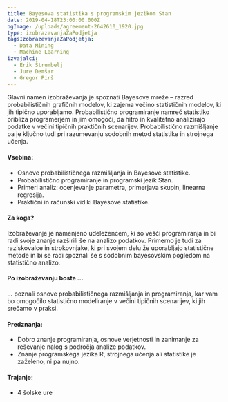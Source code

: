 ```yaml
---
title: Bayesova statistika s programskim jezikom Stan
date: 2019-04-18T23:00:00.000Z
bgImage: /uploads/agreement-2642610_1920.jpg
type: izobrazevanjaZaPodjetja
tagsIzobrazevanjaZaPodjetja:
  - Data Mining
  - Machine Learning
izvajalci:
  - Erik Štrumbelj
  - Jure Demšar
  - Gregor Pirš
---
```

Glavni namen izobraževanja je spoznati Bayesove mreže – razred probabilističnih grafičnih modelov, ki zajema večino statističnih modelov, ki jih tipično uporabljamo. Probabilistično programiranje namreč statistiko približa programerjem in jim omogoči, da hitro in kvalitetno analizirajo podatke v večini tipičnih praktičnih scenarijev. Probabilistično razmišljanje pa je ključno tudi pri razumevanju sodobnih metod statistike in strojnega učenja. 

#### Vsebina:

* Osnove probabilističnega razmišljanja in Bayesove statistike.
* Probabilistično programiranje in programski jezik Stan.
* Primeri analiz: ocenjevanje parametra, primerjava skupin, linearna regresija.
* Praktični in računski vidiki Bayesove statistike.

#### Za koga?

Izobraževanje je namenjeno udeležencem, ki so vešči programiranja in bi radi svoje znanje razširili še na analizo podatkov. Primerno je tudi za raziskovalce in strokovnjake, ki pri svojem delu že uporabljajo statistične metode in bi se radi spoznali še s sodobnim bayesovskim pogledom na statistično analizo.

#### Po izobraževanju boste ...

... poznali osnove probabilističnega razmišljanja in programiranja, kar vam bo omogočilo statistično modeliranje v večini tipičnih scenarijev, ki jih srečamo v praksi.

#### Predznanja:

* Dobro znanje programiranja, osnove verjetnosti in zanimanje za reševanje nalog s področja analize podatkov.
* Znanje programskega jezika R, strojnega učenja ali statistike je zaželeno, ni pa nujno.

#### Trajanje:

* 4 šolske ure
